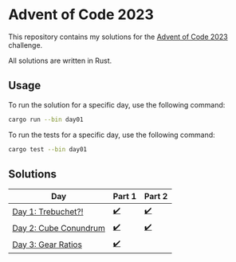 # Advent of Code 2023

This repository contains my solutions for the [Advent of Code 2023](https://adventofcode.com/2023) challenge.

All solutions are written in Rust.

## Usage

To run the solution for a specific day, use the following command:

```bash
cargo run --bin day01
```

To run the tests for a specific day, use the following command:

```bash
cargo test --bin day01
```

## Solutions

| Day                                                          | Part 1                       | Part 2                  |
| ------------------------------------------------------------ | ---------------------------- | ----------------------- |
| [Day 1: Trebuchet?!](https://adventofcode.com/2023/day/1)    | [✔️](day01/src/main.rs)      | [✔️](day01/src/main.rs) |
| [Day 2: Cube Conundrum](https://adventofcode.com/2023/day/2) | [✔️](day02/src/main.rs)      | [✔️](day02/src/main.rs) |
| [Day 3: Gear Ratios](https://adventofcode.com/2023/day/3)    | [✔️](day03/src/schematic.rs) |                         |
